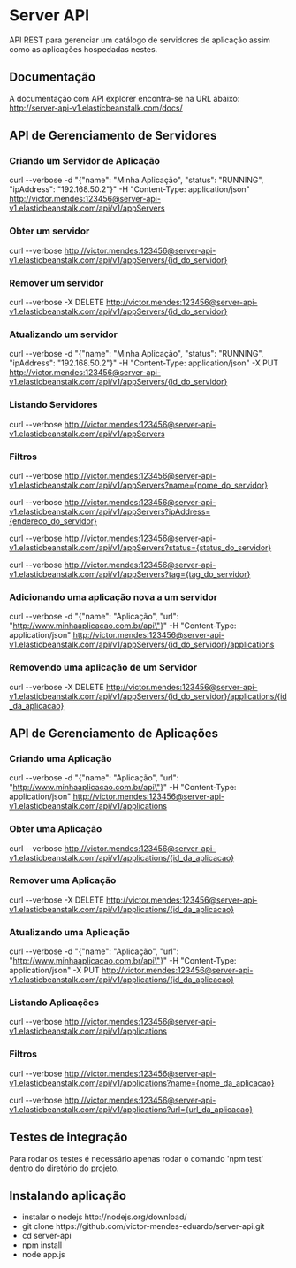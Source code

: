 Server API
============================================================

API REST para gerenciar um catálogo de servidores de aplicação assim como as aplicações hospedadas nestes.

<h2>Documentação</h2>

A documentação com API explorer encontra-se na URL abaixo:
http://server-api-v1.elasticbeanstalk.com/docs/

<h2>API de Gerenciamento de Servidores</h2>

<h3>Criando um Servidor de Aplicação</h3>

curl --verbose -d "{\"name\": \"Minha Aplicação\", \"status\": \"RUNNING\", \"ipAddress\": \"192.168.50.2\"}" -H "Content-Type: application/json" http://victor.mendes:123456@server-api-v1.elasticbeanstalk.com/api/v1/appServers

<h3>Obter um servidor</h3>

curl --verbose http://victor.mendes:123456@server-api-v1.elasticbeanstalk.com/api/v1/appServers/{id_do_servidor}

<h3>Remover um servidor</h3>

curl --verbose -X DELETE http://victor.mendes:123456@server-api-v1.elasticbeanstalk.com/api/v1/appServers/{id_do_servidor}

<h3>Atualizando um servidor</h3>

curl --verbose -d "{\"name\": \"Minha Aplicação\", \"status\": \"RUNNING\", \"ipAddress\": \"192.168.50.2\"}" -H "Content-Type: application/json" -X PUT http://victor.mendes:123456@server-api-v1.elasticbeanstalk.com/api/v1/appServers/{id_do_servidor}

<h3>Listando Servidores</h3> 

curl --verbose http://victor.mendes:123456@server-api-v1.elasticbeanstalk.com/api/v1/appServers

<h3>Filtros</h3>

curl --verbose http://victor.mendes:123456@server-api-v1.elasticbeanstalk.com/api/v1/appServers?name={nome_do_servidor}

curl --verbose http://victor.mendes:123456@server-api-v1.elasticbeanstalk.com/api/v1/appServers?ipAddress={endereco_do_servidor}

curl --verbose http://victor.mendes:123456@server-api-v1.elasticbeanstalk.com/api/v1/appServers?status={status_do_servidor}

curl --verbose http://victor.mendes:123456@server-api-v1.elasticbeanstalk.com/api/v1/appServers?tag={tag_do_servidor}

<h3>Adicionando uma aplicação nova a um servidor </h3>

curl --verbose -d "{\"name\": \"Aplicação\", \"url\": \"http://www.minhaaplicacao.com.br/api\"}" -H "Content-Type: application/json" http://victor.mendes:123456@server-api-v1.elasticbeanstalk.com/api/v1/appServers/{id_do_servidor}/applications

<h3>Removendo uma aplicação de um Servidor</h3> 

curl --verbose -X DELETE http://victor.mendes:123456@server-api-v1.elasticbeanstalk.com/api/v1/appServers/{id_do_servidor}/applications/{id_da_aplicacao}


<h2>API de Gerenciamento de Aplicações</h2>

<h3>Criando uma Aplicação</h3>

curl --verbose -d "{\"name\": \"Aplicação\", \"url\": \"http://www.minhaaplicacao.com.br/api\"}" -H "Content-Type: application/json" http://victor.mendes:123456@server-api-v1.elasticbeanstalk.com/api/v1/applications

<h3>Obter uma Aplicação</h3>

curl --verbose http://victor.mendes:123456@server-api-v1.elasticbeanstalk.com/api/v1/applications/{id_da_aplicacao}

<h3>Remover uma Aplicação</h3>

curl --verbose -X DELETE http://victor.mendes:123456@server-api-v1.elasticbeanstalk.com/api/v1/applications/{id_da_aplicacao}

<h3>Atualizando uma Aplicação</h3>

curl --verbose -d "{\"name\": \"Aplicação\", \"url\": \"http://www.minhaaplicacao.com.br/api\"}" -H "Content-Type: application/json" -X PUT http://victor.mendes:123456@server-api-v1.elasticbeanstalk.com/api/v1/applications/{id_da_aplicacao}

<h3>Listando Aplicações</h3> 

curl --verbose http://victor.mendes:123456@server-api-v1.elasticbeanstalk.com/api/v1/applications

<h3>Filtros</h3>

curl --verbose http://victor.mendes:123456@server-api-v1.elasticbeanstalk.com/api/v1/applications?name={nome_da_aplicacao}

curl --verbose http://victor.mendes:123456@server-api-v1.elasticbeanstalk.com/api/v1/applications?url={url_da_aplicacao}


<h2>Testes de integração</h2>
Para rodar os testes é necessário apenas rodar o comando 'npm test' dentro do diretório do projeto.

<h2>Instalando aplicação</h2>
<ul>
	<li>instalar o nodejs http://nodejs.org/download/</li>
	<li>git clone https://github.com/victor-mendes-eduardo/server-api.git</li>
	<li>cd server-api</li>
	<li>npm install</li>
	<li>node app.js</li>
</ul>